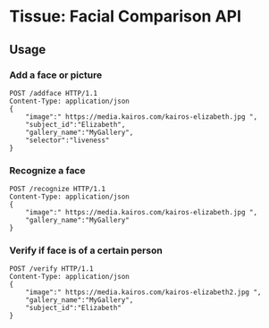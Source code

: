 # Tissue: Facial Comparison API

## Usage


### Add a face or picture
```
POST /addface HTTP/1.1
Content-Type: application/json
{
    "image":" https://media.kairos.com/kairos-elizabeth.jpg ",
    "subject_id":"Elizabeth",
    "gallery_name":"MyGallery",
    "selector":"liveness"
}
```

### Recognize a face
```
POST /recognize HTTP/1.1
Content-Type: application/json
{
    "image":" https://media.kairos.com/kairos-elizabeth.jpg ",
    "gallery_name":"MyGallery"
}
```

### Verify if face is of a certain person
```
POST /verify HTTP/1.1
Content-Type: application/json
{
    "image":" https://media.kairos.com/kairos-elizabeth2.jpg ",
    "gallery_name":"MyGallery",
    "subject_id":"Elizabeth"
}
```


